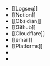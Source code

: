 - [[Logseq]]
- [[Notion]]
- [[Obsidian]]
- [[Github]]
- [[Cloudflare]]
- [[email]]
- [[Platforms]]
-
-